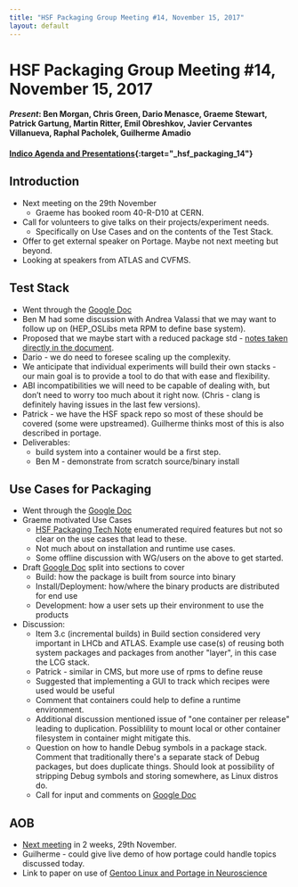 ```yaml
---
title: "HSF Packaging Group Meeting #14, November 15, 2017"
layout: default
---
```


# HSF Packaging Group Meeting #14, November 15, 2017

#### *Present*: Ben Morgan, Chris Green, Dario Menasce, Graeme Stewart, Patrick Gartung, Martin Ritter, Emil Obreshkov, Javier Cervantes Villanueva, Raphal Pacholek, Guilherme Amadio

#### [Indico Agenda and Presentations](https://indico.cern.ch/event/678307/){:target="_hsf_packaging_14"}

## Introduction

* Next meeting on the 29th November
  * Graeme has booked room 40-R-D10 at CERN.
* Call for volunteers to give talks on their projects/experiment needs.
  * Specifically on Use Cases and on the contents of the Test Stack.
* Offer to get external speaker on Portage. Maybe not next meeting but beyond.
* Looking at speakers from ATLAS and CVFMS.

## Test Stack
* Went through the [Google Doc](https://docs.google.com/document/d/1LW8OsTFFA9QwsJ9fASkRoJ2E6Gk3UGnOQIcElCL8UCM)
* Ben M had some discussion with Andrea Valassi that we may want to follow up on (HEP_OSLibs meta RPM to define
  base system).
* Proposed that we maybe start with a reduced package std - [notes taken directly in the document](https://docs.google.com/document/d/1LW8OsTFFA9QwsJ9fASkRoJ2E6Gk3UGnOQIcElCL8UCM).
* Dario - we do need to foresee scaling up the complexity.
* We anticipate that individual experiments will build their own stacks - our main goal is to provide a tool to do that with ease and flexibility.
* ABI incompatibilities we will need to be capable of dealing with, but don’t need to worry too much about it right now. (Chris - clang is definitely having issues in the last few versions).
* Patrick - we have the HSF spack repo so most of these should be covered (some were upstreamed). Guilherme thinks most of this is also described in portage.
* Deliverables:
  * build system into a container would be a first step.
  * Ben M - demonstrate from scratch source/binary install

## Use Cases for Packaging
* Went through the [Google Doc](https://docs.google.com/document/d/1h-r3XPIXXxmr5tThIh6gu6VcXXRhBXtUuOv14ju3oTI)
* Graeme motivated Use Cases
  * [HSF Packaging Tech Note](http://hepsoftwarefoundation.org/notes/HSF-TN-2016-03.pdf) enumerated required
    features but not so clear on the use cases that lead to these.
  * Not much about on installation and runtime use cases.
  * Some offline discussion with WG/users on the above to get started.
* Draft [Google Doc](https://docs.google.com/document/d/1h-r3XPIXXxmr5tThIh6gu6VcXXRhBXtUuOv14ju3oTI) split
  into sections to cover
  * Build: how the package is built from source into binary
  * Install/Deployment: how/where the binary products are distributed for end use
  * Development: how a user sets up their environment to use the products
* Discussion:
  * Item 3.c (incremental builds) in Build section considered very important in LHCb and ATLAS.
    Example use case(s) of reusing both system packages and packages from another "layer",
    in this case the LCG stack.
  * Patrick - similar in CMS, but more use of rpms to define reuse
  * Suggested that implementing a GUI to track which recipes were used would be useful
  * Comment that containers could help to define a runtime environment.
  * Additional discussion mentioned issue of "one container per release" leading
    to duplication. Possiblility to mount local or other container filesystem in container
    might mitigate this.
  * Question on how to handle Debug symbols in a package stack. Comment that traditionally
    there's a separate stack of Debug packages, but does duplicate things. Should
    look at possibility of stripping Debug symbols and storing somewhere, as Linux
    distros do.
  * Call for input and comments on [Google Doc](https://docs.google.com/document/d/1h-r3XPIXXxmr5tThIh6gu6VcXXRhBXtUuOv14ju3oTI)

## AOB
* [Next meeting](https://indico.cern.ch/event/681894) in 2 weeks, 29th November.
* Guilherme - could give live demo of how portage could handle topics discussed today.
* Link to paper on use of [Gentoo Linux and Portage in Neuroscience](https://zenodo.org/record/269626)

